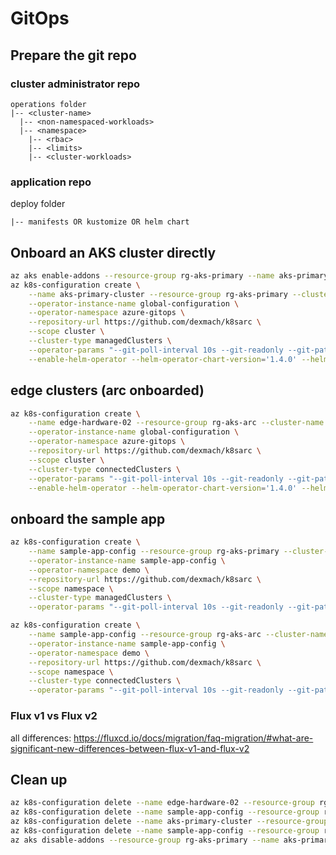 # GitOps

## Prepare the git repo

### cluster administrator repo

``` text
operations folder
|-- <cluster-name>
  |-- <non-namespaced-workloads>
  |-- <namespace>
    |-- <rbac>
    |-- <limits>
    |-- <cluster-workloads>

```

<!--
flux helm operator & helm releases, compare with https://github.com/kubernetes/ingress-nginx/tree/main/charts/ingress-nginx
-->

### application repo

deploy folder

``` text
|-- manifests OR kustomize OR helm chart

```


## Onboard an AKS cluster directly

<!--
2m onboarding
view portal gitops extension
view resource graph
automatically onboard all clusters with azure policy <https://portal.azure.com/#blade/Microsoft_Azure_Policy/PolicyDetailBlade/definitionId/%2Fproviders%2FMicrosoft.Authorization%2FpolicyDefinitions%2Fc050047b-b21b-4822-8a2d-c1e37c3c0c6a>
kubectl get helmreleases -A
helm ls -A & view values
-->

``` bash
az aks enable-addons --resource-group rg-aks-primary --name aks-primary-cluster --addons gitops
az k8s-configuration create \
    --name aks-primary-cluster --resource-group rg-aks-primary --cluster-name aks-primary-cluster \
    --operator-instance-name global-configuration \
    --operator-namespace azure-gitops \
    --repository-url https://github.com/dexmach/k8sarc \
    --scope cluster \
    --cluster-type managedClusters \
    --operator-params "--git-poll-interval 10s --git-readonly --git-path=operations/aks-azure,operations/common --git-branch main" \
    --enable-helm-operator --helm-operator-chart-version='1.4.0' --helm-operator-params='--set helm.versions=v3'
```

## edge clusters (arc onboarded)

``` bash
az k8s-configuration create \
    --name edge-hardware-02 --resource-group rg-aks-arc --cluster-name edge-hardware-02 \
    --operator-instance-name global-configuration \
    --operator-namespace azure-gitops \
    --repository-url https://github.com/dexmach/k8sarc \
    --scope cluster \
    --cluster-type connectedClusters \
    --operator-params "--git-poll-interval 10s --git-readonly --git-path=operations/aks-edge,operations/common --git-branch main" \
    --enable-helm-operator --helm-operator-chart-version='1.4.0' --helm-operator-params='--set helm.versions=v3'
```

## onboard the sample app

``` bash
az k8s-configuration create \
    --name sample-app-config --resource-group rg-aks-primary --cluster-name aks-primary-cluster \
    --operator-instance-name sample-app-config \
    --operator-namespace demo \
    --repository-url https://github.com/dexmach/k8sarc \
    --scope namespace \
    --cluster-type managedClusters \
    --operator-params "--git-poll-interval 10s --git-readonly --git-path=sample-app-repo/deploy --git-branch main"

az k8s-configuration create \
    --name sample-app-config --resource-group rg-aks-arc --cluster-name edge-hardware-02 \
    --operator-instance-name sample-app-config \
    --operator-namespace demo \
    --repository-url https://github.com/dexmach/k8sarc \
    --scope namespace \
    --cluster-type connectedClusters \
    --operator-params "--git-poll-interval 10s --git-readonly --git-path=sample-app-repo/deploy --git-branch main"
```

### Flux v1 vs Flux v2

all differences: <https://fluxcd.io/docs/migration/faq-migration/#what-are-significant-new-differences-between-flux-v1-and-flux-v2>

## Clean up

``` bash
az k8s-configuration delete --name edge-hardware-02 --resource-group rg-aks-arc --cluster-name edge-hardware-02 --cluster-type connectedClusters
az k8s-configuration delete --name sample-app-config --resource-group rg-aks-arc --cluster-name edge-hardware-02 --cluster-type connectedClusters
az k8s-configuration delete --name aks-primary-cluster --resource-group rg-aks-primary --cluster-name aks-primary-cluster --cluster-type managedClusters
az k8s-configuration delete --name sample-app-config --resource-group rg-aks-primary --cluster-name aks-primary-cluster --cluster-type managedClusters
az aks disable-addons --resource-group rg-aks-primary --name aks-primary-cluster --addons gitops
```

